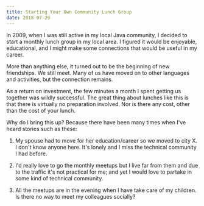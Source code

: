 ```yaml
---
title: Starting Your Own Community Lunch Group
date: 2018-07-29
---
```


In 2009, when I was still active in my local Java community, I decided to start a monthly lunch group in my local area. I figured it would be enjoyable, educational, and I might make some connections that would be useful in my career.

More than anything else, it turned out to be the beginning of new friendships. We still meet. Many of us have moved on to other languages and activities, but the connection remains.

As a return on investment, the few minutes a month I spent getting us together was wildly successful. The great thing about lunches like this is that there is virtually no preparation involved. Nor is there any cost, other than the cost of your lunch.

Why do I bring this up? Because there have been many times when I've heard stories such as these:

1) My spouse had to move for her education/career so we moved to city X. I don't know anyone here. It's lonely and I miss the technical community I had before.

2) I'd really love to go the monthly meetups but I live far from them and due to the traffic it's not practical for me; and yet I would love to partake in some kind of technical community.

3) All the meetups are in the evening when I have take care of my children. Is there no way to meet my colleagues socially?

